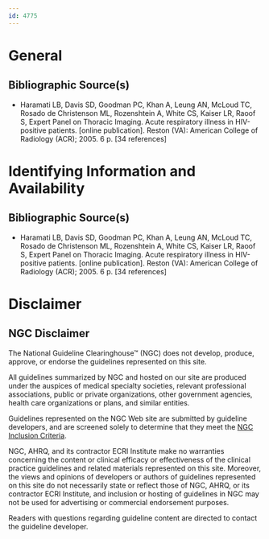 ```yaml
---
id: 4775
---
```


# General

## Bibliographic Source(s)

- Haramati LB, Davis SD, Goodman PC, Khan A, Leung AN, McLoud TC, Rosado de Christenson ML, Rozenshtein A, White CS, Kaiser LR, Raoof S, Expert Panel on Thoracic Imaging. Acute respiratory illness in HIV-positive patients. [online publication]. Reston (VA): American College of Radiology (ACR); 2005. 6 p. [34 references]

# Identifying Information and Availability

## Bibliographic Source(s)

- Haramati LB, Davis SD, Goodman PC, Khan A, Leung AN, McLoud TC, Rosado de Christenson ML, Rozenshtein A, White CS, Kaiser LR, Raoof S, Expert Panel on Thoracic Imaging. Acute respiratory illness in HIV-positive patients. [online publication]. Reston (VA): American College of Radiology (ACR); 2005. 6 p. [34 references]

# Disclaimer

## NGC Disclaimer

The National Guideline Clearinghouse™ (NGC) does not develop, produce, approve, or endorse the guidelines represented on this site.

All guidelines summarized by NGC and hosted on our site are produced under the auspices of medical specialty societies, relevant professional associations, public or private organizations, other government agencies, health care organizations or plans, and similar entities.

Guidelines represented on the NGC Web site are submitted by guideline developers, and are screened solely to determine that they meet the [NGC Inclusion Criteria](/help-and-about/summaries/inclusion-criteria).

NGC, AHRQ, and its contractor ECRI Institute make no warranties concerning the content or clinical efficacy or effectiveness of the clinical practice guidelines and related materials represented on this site. Moreover, the views and opinions of developers or authors of guidelines represented on this site do not necessarily state or reflect those of NGC, AHRQ, or its contractor ECRI Institute, and inclusion or hosting of guidelines in NGC may not be used for advertising or commercial endorsement purposes.

Readers with questions regarding guideline content are directed to contact the guideline developer.

